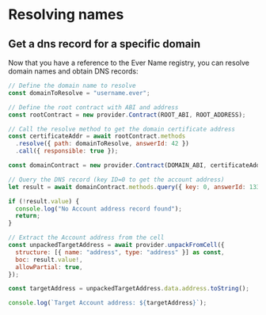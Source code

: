 # Resolving names

## Get a dns record for a specific domain

Now that you have a reference to the Ever Name registry, you can resolve domain names and obtain DNS records:

```javascript
// Define the domain name to resolve
const domainToResolve = "username.ever";

// Define the root contract with ABI and address
const rootContract = new provider.Contract(ROOT_ABI, ROOT_ADDRESS);

// Call the resolve method to get the domain certificate address
const certificateAddr = await rootContract.methods
  .resolve({ path: domainToResolve, answerId: 42 })
  .call({ responsible: true });

const domainContract = new provider.Contract(DOMAIN_ABI, certificateAddr.certificate);

// Query the DNS record (key ID=0 to get the account address)
let result = await domainContract.methods.query({ key: 0, answerId: 1337 }).call({ responsible: true });

if (!result.value) {
  console.log("No Account address record found");
  return;
}

// Extract the Account address from the cell
const unpackedTargetAddress = await provider.unpackFromCell({
  structure: [{ name: "address", type: "address" }] as const,
  boc: result.value!,
  allowPartial: true,
});

const targetAddress = unpackedTargetAddress.data.address.toString();

console.log(`Target Account address: ${targetAddress}`);

```

<DnsResolver />
